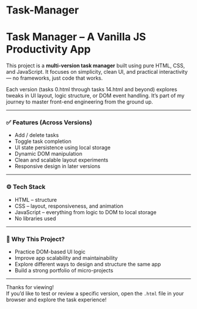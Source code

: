 # Task-Manager
# Task Manager – A Vanilla JS Productivity App

This project is a **multi-version task manager** built using pure HTML, CSS, and JavaScript. It focuses on simplicity, clean UI, and practical interactivity — no frameworks, just code that works.

Each version (tasks 0.html through tasks 14.html and beyond) explores tweaks in UI layout, logic structure, or DOM event handling. It’s part of my journey to master front-end engineering from the ground up.

---

### ✅ Features (Across Versions)

- Add / delete tasks  
- Toggle task completion  
- UI state persistence using local storage  
- Dynamic DOM manipulation  
- Clean and scalable layout experiments  
- Responsive design in later versions

---

### ⚙️ Tech Stack

- HTML – structure  
- CSS – layout, responsiveness, and animation  
- JavaScript – everything from logic to DOM to local storage  
- No libraries used

---

### 🎯 Why This Project?

- Practice DOM-based UI logic  
- Improve app scalability and maintainability  
- Explore different ways to design and structure the same app  
- Build a strong portfolio of micro-projects

---

Thanks for viewing!  
If you’d like to test or review a specific version, open the `.html` file in your browser and explore the task experience!
